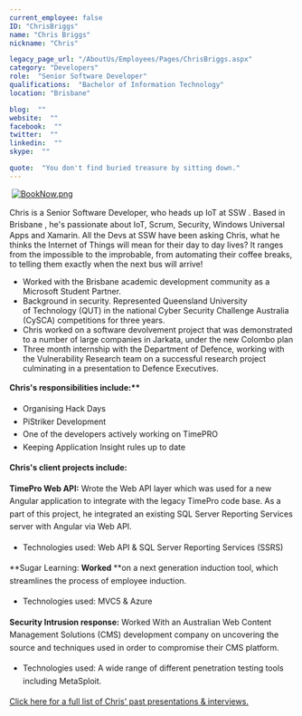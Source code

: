 ```yaml
---
current_employee: false
ID: "ChrisBriggs"
name: "Chris Briggs"
nickname: "Chris"

legacy_page_url: "/AboutUs/Employees/Pages/ChrisBriggs.aspx"
category: "Developers"
role:  "Senior Software Developer"
qualifications:  "Bachelor of Information Technology"
location: "Brisbane"

blog:  ""
website:  ""
facebook:  ""
twitter:  ""
linkedin:  ""
skype:  ""

quote:  "You don't find buried treasure by sitting down."
---
```


​​ [![BookNow.png](/Images/Bio/BookNow.png)](http://veethere.com/With/ChrisBriggs)​​​​​<span style="line-height:18px;">​​</span>

​​​​​​​Chris is a Senior Software Developer, <span style="line-height:20.8px;">who heads up IoT at SSW</span><span style="line-height:20.8px;"> </span> . B<span style="line-height:20.8px;">ased in Brisbane</span> , he's passionate about IoT, Scrum, Security, Windows Universal Apps and Xamarin. All the Devs at SSW have been asking Chris, what he thinks the Internet of Things will mean for their day to day lives? It ranges from the impossible to the improbable, from automating their coffee breaks, to telling them exactly when the next bus will arrive!

*   Worked with the Brisbane academic development community as a Microsoft Student Partner.
*   Background in security. Represented Queensland University of Technology (QUT) in the national Cyber Security Challenge Australia (CySCA) competitions for three years.
*   Chris worked on a software devolvement project that was demonstrated to a number of large companies in Jarkata, under the new Colombo plan
*   Three month internship with the Department of Defence, working with the Vulnerability Research team on a successful research project culminating in a presentation to Defence Executives.<div> 
   <span style="line-height:22.5px;">

</span></div><div> 
   <span style="line-height:22.5px;">
      <strong style="line-height:24px;">Chris's responsibilities include​:**  
</strong></span></div><div>

*   ​​​Organising​​ ​Hack Days
*   PiStriker Development​
*   One of the developers actively working on TimePRO
*   Keeping Application Insight rules up to date  
</div><div> 
   <span style="line-height:22.5px;">

</span></div>

 **Chris's client projects include:**

 **TimePro Web API:** Wrote the Web API layer which was used for a new Angular application to integrate with the legacy TimePro code base. As a part of this project, he integrated an existing SQL Server Reporting Services server with Angular via Web API.

*   Technologies used: Web API & SQL Server Reporting Services (SSRS)

 **Sugar Learning: **Worked** **on a next generation induction tool, which streamlines the process of employee induction.

*   Technologies used: MVC5 & Azure

 **Security Intrusion response:** Worked With an Australian Web Content Management Solutions (CMS) development company on uncovering the source and techniques used in order to compromise their CMS platform.

*   Technologies used: A wide range of different penetration testing tools including MetaSploit.<div> 
   <span style="line-height:22.5px;">

</span></div><div> 
   <span style="line-height:22.5px;">
      [Click here for a full list of Chris' past presentations & interviews​.​](http://blog.chrisbriggsy.com/about/)</span></div>